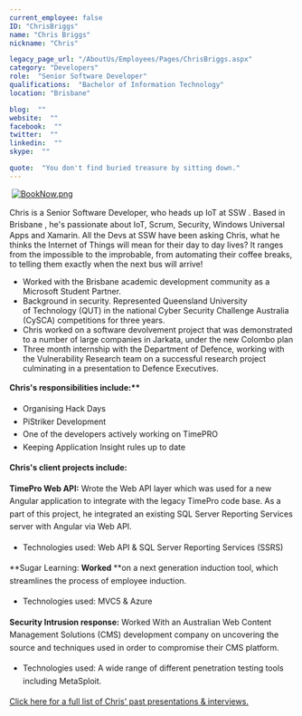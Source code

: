 ```yaml
---
current_employee: false
ID: "ChrisBriggs"
name: "Chris Briggs"
nickname: "Chris"

legacy_page_url: "/AboutUs/Employees/Pages/ChrisBriggs.aspx"
category: "Developers"
role:  "Senior Software Developer"
qualifications:  "Bachelor of Information Technology"
location: "Brisbane"

blog:  ""
website:  ""
facebook:  ""
twitter:  ""
linkedin:  ""
skype:  ""

quote:  "You don't find buried treasure by sitting down."
---
```


​​ [![BookNow.png](/Images/Bio/BookNow.png)](http://veethere.com/With/ChrisBriggs)​​​​​<span style="line-height:18px;">​​</span>

​​​​​​​Chris is a Senior Software Developer, <span style="line-height:20.8px;">who heads up IoT at SSW</span><span style="line-height:20.8px;"> </span> . B<span style="line-height:20.8px;">ased in Brisbane</span> , he's passionate about IoT, Scrum, Security, Windows Universal Apps and Xamarin. All the Devs at SSW have been asking Chris, what he thinks the Internet of Things will mean for their day to day lives? It ranges from the impossible to the improbable, from automating their coffee breaks, to telling them exactly when the next bus will arrive!

*   Worked with the Brisbane academic development community as a Microsoft Student Partner.
*   Background in security. Represented Queensland University of Technology (QUT) in the national Cyber Security Challenge Australia (CySCA) competitions for three years.
*   Chris worked on a software devolvement project that was demonstrated to a number of large companies in Jarkata, under the new Colombo plan
*   Three month internship with the Department of Defence, working with the Vulnerability Research team on a successful research project culminating in a presentation to Defence Executives.<div> 
   <span style="line-height:22.5px;">

</span></div><div> 
   <span style="line-height:22.5px;">
      <strong style="line-height:24px;">Chris's responsibilities include​:**  
</strong></span></div><div>

*   ​​​Organising​​ ​Hack Days
*   PiStriker Development​
*   One of the developers actively working on TimePRO
*   Keeping Application Insight rules up to date  
</div><div> 
   <span style="line-height:22.5px;">

</span></div>

 **Chris's client projects include:**

 **TimePro Web API:** Wrote the Web API layer which was used for a new Angular application to integrate with the legacy TimePro code base. As a part of this project, he integrated an existing SQL Server Reporting Services server with Angular via Web API.

*   Technologies used: Web API & SQL Server Reporting Services (SSRS)

 **Sugar Learning: **Worked** **on a next generation induction tool, which streamlines the process of employee induction.

*   Technologies used: MVC5 & Azure

 **Security Intrusion response:** Worked With an Australian Web Content Management Solutions (CMS) development company on uncovering the source and techniques used in order to compromise their CMS platform.

*   Technologies used: A wide range of different penetration testing tools including MetaSploit.<div> 
   <span style="line-height:22.5px;">

</span></div><div> 
   <span style="line-height:22.5px;">
      [Click here for a full list of Chris' past presentations & interviews​.​](http://blog.chrisbriggsy.com/about/)</span></div>